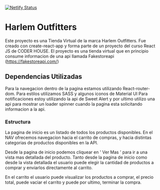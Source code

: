 [![Netlify Status](https://api.netlify.com/api/v1/badges/34e7e700-c41a-4371-94d8-2090692dc50e/deploy-status)](https://app.netlify.com/sites/thirsty-bhabha-a5c2fc/deploys)


# Harlem Outfitters

Este proyecto es una Tienda Virtual de la marca Harlem Outfitters. Fue creado con create-react-app y forma parte de un proyecto del curso React JS de CODER HOUSE. El proyecto es una tienda virtual que en principio consume informacion de una api llamada Fakestoreapi (https://fakestoreapi.com/)

## Dependencias Utilizadas

Para la navegacion dentro de la pagina estamos utilizando React-router-dom.
Para estilos utilizamos SASS y algunos iconos de Material UI 
Para notificaciones estoy utilizando la api de Sweet Alert y por ultimo utilizo una api para mostrar un loader spinner cuando la pagina esta solicitando informacion a la api.

### Estructura

La pagina de inicio es un listado de todos los productos disponibles. En el NAV ofrecemos navegacion hacia el carrito de compras, y hacia distintas categorias de productos disponibles en la API.

Desde la pagina de inicio podemos cliquear en ' Ver Mas ' para ir a una vista mas detallada del producto. Tanto desde la pagina de inicio como desde la vista detallada el usuario puede elegir la cantidad de productos a comprar y enviarlos directamente al carrito.

En el carrito el usuario puede visualizar los productos a comprar, el precio total, puede vaciar el carrito y puede por ultimo, terminar la compra.


